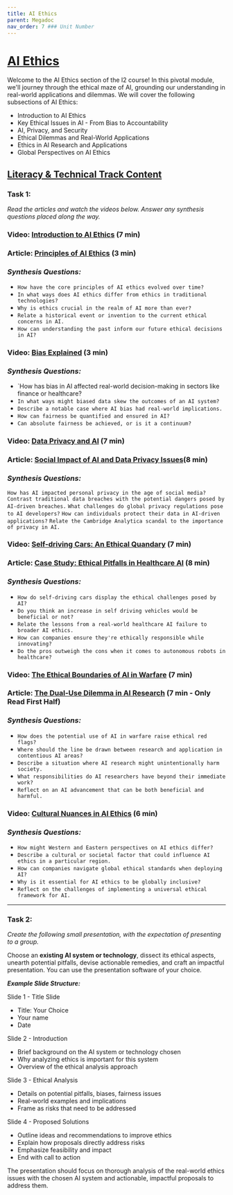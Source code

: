 ```yaml
---
title: AI Ethics
parent: Megadoc
nav_order: 7 ### Unit Number
---
```


# <u>AI Ethics</u>

Welcome to the AI Ethics section of the I2 course! In this pivotal module, we'll journey through the ethical maze of AI, grounding our understanding in real-world applications and dilemmas. We will cover the following subsections of AI Ethics:
- Introduction to AI Ethics
- Key Ethical Issues in AI - From Bias to Accountability
- AI, Privacy, and Security
- Ethical Dilemmas and Real-World Applications
- Ethics in AI Research and Applications
- Global Perspectives on AI Ethics

## <u>Literacy & Technical Track Content</u>

### **Task 1:** 

*Read the articles and watch the videos below. Answer any synthesis questions placed along the way.*

### **Video:** [Introduction to AI Ethics](https://www.youtube.com/watch?v=VqFqWIqOB1g&ab_channel=UNESCO) (7 min)
### **Article:** [Principles of AI Ethics](https://www.prolific.com/blog/what-are-ai-ethics-5-principles-explained) (3 min)
### *Synthesis Questions:*
* `How have the core principles of AI ethics evolved over time?`
* `In what ways does AI ethics differ from ethics in traditional technologies?`
* `Why is ethics crucial in the realm of AI more than ever?`
* `Relate a historical event or invention to the current ethical concerns in AI.`
* `How can understanding the past inform our future ethical decisions in AI?`


### **Video:** [Bias Explained](https://www.youtube.com/watch?v=bWOUw8omUVg&ab_channel=TRTWorld) (3 min)
### *Synthesis Questions:*
* `How has bias in AI affected real-world decision-making in sectors like finance or healthcare?
* `In what ways might biased data skew the outcomes of an AI system?`
* `Describe a notable case where AI bias had real-world implications.`
* `How can fairness be quantified and ensured in AI?`
* `Can absolute fairness be achieved, or is it a continuum?`


### **Video:** [Data Privacy and AI](https://www.youtube.com/watch?v=q55Tusc-rxc&ab_channel=ForeignPolicyAssociation) (7 min)
### **Article:** [Social Impact of AI and Data Privacy Issues](https://www.red-gate.com/simple-talk/development/data-science-development/the-social-impact-of-artificial-intelligence-and-data-privacy-issues )(8 min)
### *Synthesis Questions:*
`How has AI impacted personal privacy in the age of social media?`
`Contrast traditional data breaches with the potential dangers posed by AI-driven breaches.`
`What challenges do global privacy regulations pose to AI developers?`
`How can individuals protect their data in AI-driven applications?`
`Relate the Cambridge Analytica scandal to the importance of privacy in AI.`


### **Video:** [Self-driving Cars: An Ethical Quandary](https://www.youtube.com/watch?v=ixIoDYVfKA0&ab_channel=TED-Ed) (7 min)
### **Article:** [Case Study: Ethical Pitfalls in Healthcare AI](https://www.facs.org/for-medical-professionals/news-publications/news-and-articles/bulletin/2023/february-2023-volume-108-issue-2/ethical-concerns-grow-as-ai-takes-on-greater-decision-making-role/) (8 min)
### *Synthesis Questions:*
* `How do self-driving cars display the ethical challenges posed by AI?`
* `Do you think an increase in self driving vehicles would be beneficial or not?`
* `Relate the lessons from a real-world healthcare AI failure to broader AI ethics.`
* `How can companies ensure they're ethically responsible while innovating?`
* `Do the pros outweigh the cons when it comes to autonomous robots in healthcare?`


### **Video:** [The Ethical Boundaries of AI in Warfare](https://www.youtube.com/watch?v=XAgXwUwQoPA&ab_channel=Veritasium) (7 min)
### **Article:** [The Dual-Use Dilemma in AI Research](https://www.adalovelaceinstitute.org/blog/ai-research-ethics-collective-problem/) (7 min - Only Read First Half)
### *Synthesis Questions:*
* `How does the potential use of AI in warfare raise ethical red flags?`
* `Where should the line be drawn between research and application in contentious AI areas?`
* `Describe a situation where AI research might unintentionally harm society.`
* `What responsibilities do AI researchers have beyond their immediate work?`
* `Reflect on an AI advancement that can be both beneficial and harmful.`


### **Video:** [Cultural Nuances in AI Ethics](https://www.youtube.com/watch?v=AiK0iYZuNS0&ab_channel=UNESCO) (6 min)
### *Synthesis Questions:*
* `How might Western and Eastern perspectives on AI ethics differ?`
* `Describe a cultural or societal factor that could influence AI ethics in a particular region.`
* `How can companies navigate global ethical standards when deploying AI?`
* `Why is it essential for AI ethics to be globally inclusive?`
* `Reflect on the challenges of implementing a universal ethical framework for AI.`


---

### **Task 2:** 

*Create the following small presentation, with the expectation of presenting to a group.*

Choose an **existing AI system or technology**, dissect its ethical aspects, unearth potential pitfalls, devise actionable remedies, and craft an impactful presentation. You can use the presentation software of your choice.

***Example Slide Structure:***

Slide 1 - Title Slide
- Title: Your Choice
- Your name
- Date

Slide 2 - Introduction
- Brief background on the AI system or technology chosen
- Why analyzing ethics is important for this system
- Overview of the ethical analysis approach

Slide 3 - Ethical Analysis
- Details on potential pitfalls, biases, fairness issues
- Real-world examples and implications
- Frame as risks that need to be addressed

Slide 4 - Proposed Solutions
- Outline ideas and recommendations to improve ethics
- Explain how proposals directly address risks
- Emphasize feasibility and impact
- End with call to action

The presentation should focus on thorough analysis of the real-world ethics issues with the chosen AI system and actionable, impactful proposals to address them.